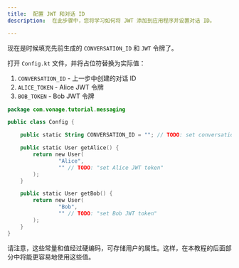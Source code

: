 ```yaml
---
title:  配置 JWT 和对话 ID
description:  在此步骤中，您将学习如何将 JWT 添加到应用程序并设置对话 ID。

---
```


现在是时候填充先前生成的 `CONVERSATION_ID` 和 `JWT` 令牌了。

打开 `Config.kt` 文件，并将占位符替换为实际值：

1. `CONVERSATION_ID` - 上一步中创建的对话 ID
2. `ALICE_TOKEN` - Alice JWT 令牌
3. `BOB_TOKEN` - Bob JWT 令牌

```kotlin
package com.vonage.tutorial.messaging

public class Config {

    public static String CONVERSATION_ID = ""; // TODO: set conversation Id

    public static User getAlice() {
        return new User(
                "Alice",
                "" // TODO: "set Alice JWT token"
        );
    }

    public static User getBob() {
        return new User(
                "Bob",
                "" // TODO: "set Bob JWT token"
        );
    }
}
```

请注意，这些常量和值经过硬编码，可存储用户的属性。这样，在本教程的后面部分中将能更容易地使用这些值。


